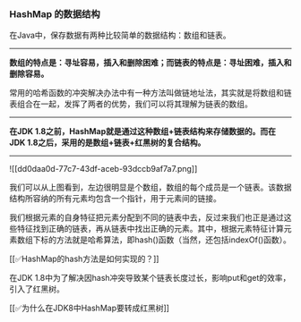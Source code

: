 ### HashMap 的数据结构


在Java中，保存数据有两种比较简单的数据结构：数组和链表。

****

**数组的特点是：寻址容易，插入和删除困难；而链表的特点是：寻址困难，插入和删除容易。**



常用的哈希函数的冲突解决办法中有一种方法叫做链地址法，其实就是将数组和链表组合在一起，发挥了两者的优势，我们可以将其理解为链表的数组。

****

**在JDK 1.8之前，HashMap就是通过这种数组+链表结构来存储数据的。而在JDK 1.8之后，采用的是数组+链表+红黑树的复合结构。**

****

![[dd0daa0d-77c7-43df-aceb-93dccb9af7a7.png]]



我们可以从上图看到，左边很明显是个数组，数组的每个成员是一个链表。该数据结构所容纳的所有元素均包含一个指针，用于元素间的链接。



我们根据元素的自身特征把元素分配到不同的链表中去，反过来我们也正是通过这些特征找到正确的链表，再从链表中找出正确的元素。其中，根据元素特征计算元素数组下标的方法就是哈希算法，即hash()函数（当然，还包括indexOf()函数）。



[[✅HashMap的hash方法是如何实现的？]]



在JDK 1.8中为了解决因hash冲突导致某个链表长度过长，影响put和get的效率，引入了红黑树。



[[✅为什么在JDK8中HashMap要转成红黑树]]






